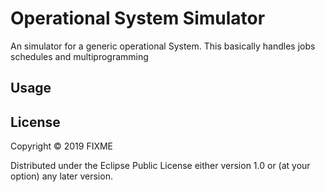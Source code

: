 # Operational System Simulator

An simulator for a generic operational System. This basically handles jobs schedules
and multiprogramming

## Usage

## License

Copyright © 2019 FIXME

Distributed under the Eclipse Public License either version 1.0 or (at
your option) any later version.
